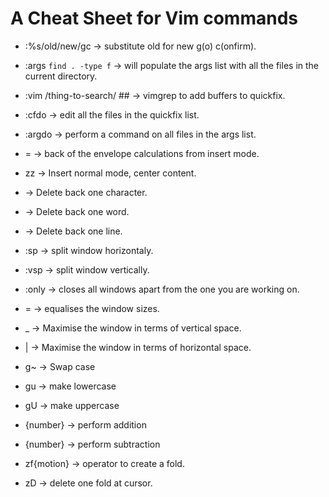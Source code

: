 # A Cheat Sheet for Vim commands

- :%s/old/new/gc -> substitute old for new g(o) c(onfirm).
- :args `find . -type f` -> will populate the args list with all the files in the current directory.
- :vim /thing-to-search/ ## -> vimgrep to add buffers to quickfix.
- :cfdo -> edit all the files in the quickfix list.
- :argdo -> perform a command on all files in the args list.

- <C-r>= -> back of the envelope calculations from insert mode.
- <C-o>zz -> Insert normal mode, center content.
- <C-h> -> Delete back one character.
- <C-w> -> Delete back one word.
- <C-u> -> Delete back one line.

- :sp -> split window horizontaly.
- :vsp -> split window vertically.
- :only -> closes all windows apart from the one you are working on.
- <C-W>= -> equalises the window sizes.
- <C-W>_ -> Maximise the window in terms of vertical space.
- <C-W>| -> Maximise the window in terms of horizontal space.

- g~ -> Swap case
- gu -> make lowercase
- gU -> make uppercase
- {number}<C-a> -> perform addition
- {number}<C-x> -> perform subtraction

- zf{motion} -> operator to create a fold.
- zD -> delete one fold at cursor.
